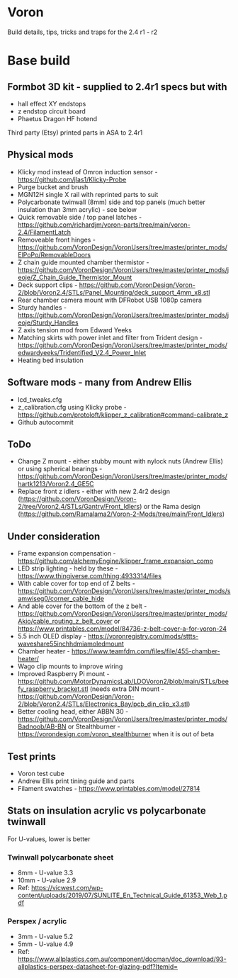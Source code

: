 # Voron
Build details, tips, tricks and traps for the 2.4 r1 - r2

# Base build
## Formbot 3D kit - supplied to 2.4r1 specs but with
- hall effect XY endstops
- z endstop circuit board
- Phaetus Dragon HF hotend
  
Third party (Etsy) printed parts in ASA to 2.4r1
  
## Physical mods
- Klicky mod instead of Omron induction sensor - https://github.com/jlas1/Klicky-Probe
- Purge bucket and brush
- MGN12H single X rail with reprinted parts to suit
- Polycarbonate twinwall (8mm) side and top panels (much better insulation than 3mm acrylic) - see below
- Quick removable side / top panel latches - https://github.com/richardjm/voron-parts/tree/main/voron-2.4/FilamentLatch
- Removeable front hinges - https://github.com/VoronDesign/VoronUsers/tree/master/printer_mods/ElPoPo/RemovableDoors
- Z chain guide mounted chamber thermistor - https://github.com/VoronDesign/VoronUsers/tree/master/printer_mods/jeoje/Z_Chain_Guide_Thermistor_Mount
- Deck support clips - https://github.com/VoronDesign/Voron-2/blob/Voron2.4/STLs/Panel_Mounting/deck_support_4mm_x8.stl
- Rear chamber camera mount with DFRobot USB 1080p camera
- Sturdy handles - https://github.com/VoronDesign/VoronUsers/tree/master/printer_mods/jeoje/Sturdy_Handles
- Z axis tension mod from Edward Yeeks
- Matching skirts with power inlet and filter from Trident design - https://github.com/VoronDesign/VoronUsers/tree/master/printer_mods/edwardyeeks/Tridentified_V2.4_Power_Inlet
- Heating bed insulation
  
## Software mods - many from Andrew Ellis
- lcd_tweaks.cfg
- z_calibration.cfg using Klicky probe - https://github.com/protoloft/klipper_z_calibration#command-calibrate_z
- Github autocommit

## ToDo
- Change Z mount - either stubby mount with nylock nuts (Andrew Ellis) or using spherical bearings - https://github.com/VoronDesign/VoronUsers/tree/master/printer_mods/hartk1213/Voron2.4_GE5C
- Replace front z idlers - either with new 2.4r2 design (https://github.com/VoronDesign/Voron-2/tree/Voron2.4/STLs/Gantry/Front_Idlers) or the Rama design (https://github.com/Ramalama2/Voron-2-Mods/tree/main/Front_Idlers)
  
## Under consideration
- Frame expansion compensation - https://github.com/alchemyEngine/klipper_frame_expansion_comp
- LED strip lighting - held by these - https://www.thingiverse.com/thing:4933314/files
- With cable cover for top end of Z belts - https://github.com/VoronDesign/VoronUsers/tree/master/printer_mods/samwiseg0/corner_cable_hide
- And able cover for the bottom of the z belt - https://github.com/VoronDesign/VoronUsers/tree/master/printer_mods/Akio/cable_routing_z_belt_cover or https://www.printables.com/model/84736-z-belt-cover-a-for-voron-24
- 5.5 inch OLED display - https://voronregistry.com/mods/sttts-waveshare55inchhdmiamoledmount
- Chamber heater - https://www.teamfdm.com/files/file/455-chamber-heater/
- Wago clip mounts to improve wiring
- Improved Raspberry Pi mount - https://github.com/MotorDynamicsLab/LDOVoron2/blob/main/STLs/beefy_raspberry_bracket.stl (needs extra DIN mount - https://github.com/VoronDesign/Voron-2/blob/Voron2.4/STLs/Electronics_Bay/pcb_din_clip_x3.stl)
- Better cooling head, either ABBN 30 - https://github.com/VoronDesign/VoronUsers/tree/master/printer_mods/Badnoob/AB-BN or Stealthburner - https://vorondesign.com/voron_stealthburner when it is out of beta
  
## Test prints
- Voron test cube
- Andrew Ellis print tining guide and parts
- Filament swatches - https://www.printables.com/model/27814

## Stats on insulation acrylic vs polycarbonate twinwall
For U-values, lower is better

### Twinwall polycarbonate sheet
- 8mm - U-value 3.3
- 10mm - U-value 2.9
- Ref: https://vicwest.com/wp-content/uploads/2019/07/SUNLITE_En_Technical_Guide_61353_Web_1.pdf

### Perspex / acrylic
- 3mm - U-value 5.2
- 5mm - U-value 4.9
- Ref: https://www.allplastics.com.au/component/docman/doc_download/93-allplastics-perspex-datasheet-for-glazing-pdf?Itemid=

  
  
  
  
  
